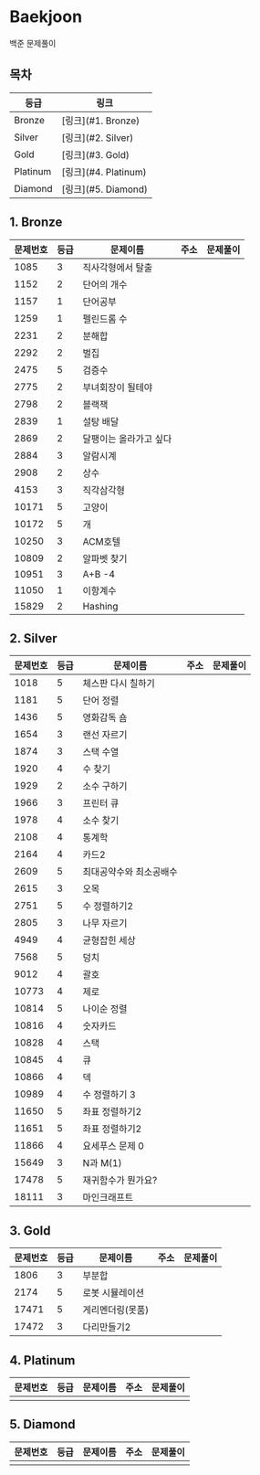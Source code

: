 # Baekjoon

백준 문제풀이

## 목차

| 등급     | 링크                 |
| -------- | -------------------- |
| Bronze   | [링크](#1. Bronze)   |
| Silver   | [링크](#2. Silver)   |
| Gold     | [링크](#3. Gold)     |
| Platinum | [링크](#4. Platinum) |
| Diamond  | [링크](#5. Diamond)  |



## 1. Bronze

| 문제번호 | 등급 | 문제이름               | 주소 | 문제풀이 |
| -------- | ---- | ---------------------- | ---- | -------- |
| 1085     | 3    | 직사각형에서 탈출      |      |          |
| 1152     | 2    | 단어의 개수            |      |          |
| 1157     | 1    | 단어공부               |      |          |
| 1259     | 1    | 펠린드롬 수            |      |          |
| 2231     | 2    | 분해합                 |      |          |
| 2292     | 2    | 벌집                   |      |          |
| 2475     | 5    | 검증수                 |      |          |
| 2775     | 2    | 부녀회장이 될테야      |      |          |
| 2798     | 2    | 블랙잭                 |      |          |
| 2839     | 1    | 설탕 배달              |      |          |
| 2869     | 2    | 달팽이는 올라가고 싶다 |      |          |
| 2884     | 3    | 알람시계               |      |          |
| 2908     | 2    | 상수                   |      |          |
| 4153     | 3    | 직각삼각형             |      |          |
| 10171    | 5    | 고양이                 |      |          |
| 10172    | 5    | 개                     |      |          |
| 10250    | 3    | ACM호텔                |      |          |
| 10809    | 2    | 알파벳 찾기            |      |          |
| 10951    | 3    | A+B -4                 |      |          |
| 11050    | 1    | 이항계수               |      |          |
| 15829    | 2    | Hashing                |      |          |






## 2. Silver

| 문제번호 | 등급 | 문제이름                | 주소 | 문제풀이 |
| -------- | ---- | ----------------------- | ---- | -------- |
| 1018     | 5    | 체스판 다시 칠하기      |      |          |
| 1181     | 5    | 단어 정렬               |      |          |
| 1436     | 5    | 영화감독 숌             |      |          |
| 1654     | 3    | 랜선 자르기             |      |          |
| 1874     | 3    | 스택 수열               |      |          |
| 1920     | 4    | 수 찾기                 |      |          |
| 1929     | 2    | 소수 구하기             |      |          |
| 1966     | 3    | 프린터 큐               |      |          |
| 1978     | 4    | 소수 찾기               |      |          |
| 2108     | 4    | 통계학                  |      |          |
| 2164     | 4    | 카드2                   |      |          |
| 2609     | 5    | 최대공약수와 최소공배수 |      |          |
| 2615     | 3    | 오목                    |      |          |
| 2751     | 5    | 수 정렬하기2            |      |          |
| 2805     | 3    | 나무 자르기             |      |          |
| 4949     | 4    | 균형잡힌 세상           |      |          |
| 7568     | 5    | 덩치                    |      |          |
| 9012     | 4    | 괄호                    |      |          |
| 10773    | 4    | 제로                    |      |          |
| 10814    | 5    | 나이순 정렬             |      |          |
| 10816    | 4    | 숫자카드                |      |          |
| 10828    | 4    | 스택                    |      |          |
| 10845    | 4    | 큐                      |      |          |
| 10866    | 4    | 덱                      |      |          |
| 10989    | 4    | 수 정렬하기 3           |      |          |
| 11650    | 5    | 좌표 정렬하기2          |      |          |
| 11651    | 5    | 좌표 정렬하기2          |      |          |
| 11866    | 4    | 요세푸스 문제 0         |      |          |
| 15649    | 3    | N과 M(1)                |      |          |
| 17478    | 5    | 재귀함수가 뭔가요?      |      |          |
| 18111    | 3    | 마인크래프트            |      |          |



## 3. Gold

| 문제번호 | 등급 | 문제이름         | 주소 | 문제풀이 |
| -------- | ---- | ---------------- | ---- | -------- |
| 1806     | 3    | 부분합           |      |          |
| 2174     | 5    | 로봇 시뮬레이션  |      |          |
| 17471    | 5    | 게리멘더링(못품) |      |          |
| 17472    | 3    | 다리만들기2      |      |          |



## 4. Platinum

| 문제번호 | 등급 | 문제이름 | 주소 | 문제풀이 |
| -------- | ---- | -------- | ---- | -------- |
|          |      |          |      |          |



## 5. Diamond

| 문제번호 | 등급 | 문제이름 | 주소 | 문제풀이 |
| -------- | ---- | -------- | ---- | -------- |
|          |      |          |      |          |